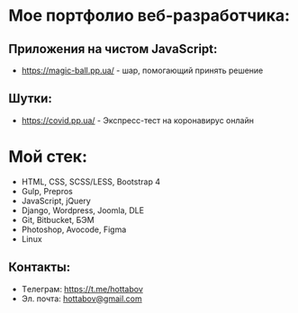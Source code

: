# Мое портфолио веб-разработчика:

## Приложения на чистом JavaScript: 
- https://magic-ball.pp.ua/ - шар, помогающий принять решение

## Шутки: 
- https://covid.pp.ua/ - Экспресс-тест на коронавирус онлайн

# Мой стек:

- HTML, CSS, SCSS/LESS, Bootstrap 4
- Gulp, Prepros
- JavaScript, jQuery
- Django, Wordpress, Joomla, DLE
- Git, Bitbucket, БЭМ
- Photoshop, Avocode, Figma
- Linux

## Контакты:

- Tелеграм: https://t.me/hottabov
- Эл. почта: hottabov@gmail.com

